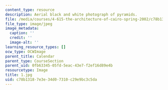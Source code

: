 ```yaml
---
content_type: resource
description: Aerial black and white photograph of pyramids.
file: /media/courses/4-615-the-architecture-of-cairo-spring-2002/c78b13187e3e34d07310c29e9bc3c5da_1.jpg
file_type: image/jpeg
image_metadata:
  caption: ''
  credit: ''
  image-alt: ''
learning_resource_types: []
ocw_type: OCWImage
parent_title: Calendar
parent_type: CourseSection
parent_uid: 0fb63345-05fd-5eac-43e7-f2ef16d89e4b
resourcetype: Image
title: 1.jpg
uid: c78b1318-7e3e-34d0-7310-c29e9bc3c5da
---
```

